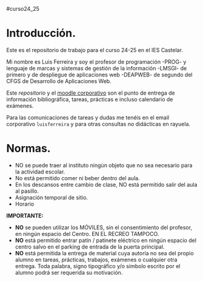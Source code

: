 #curso24_25

# Introducción.

Este es el repositorio de trabajo para el curso 24-25 en el IES Castelar.

Mi nombre es Luis Ferreira y soy el profesor de programación -PROG- y lenguaje de marcas y sistemas de gestión de la información -LMSGI- de primero y de despliegue de aplicaciones web -DEAPWEB- de segundo del CFGS de Desarrollo de Aplicaciones Web.

Este _repositorio_ y el [moodle corporativo](https://moodle.educarex.es/iescastelarfp/login/index.php) son el punto de entrega de información bibliográfica, tareas, prácticas e incluso calendario de exámenes.

Para las comunicaciones de tareas y dudas me tenéis en el email corporativo `luisferreira` y para otras consultas no didácticas en rayuela.

# Normas.

-   NO se puede traer al instituto ningún objeto que no sea necesario
    para la actividad escolar.
-   No está permitido comer ni beber dentro del aula.
-   En los descansos entre cambio de clase, NO está permitido salir del aula al pasillo.
-   Asignación temporal de sitio.
-   Horario


**IMPORTANTE:**

-   **NO** se pueden utilizar los MÓVILES, sin el consentimiento del profesor, en ningún espacio del Centro. EN EL RECREO TAMPOCO.
-   **NO** está permitido entrar patín / patinete eléctrico en ningún espacio del centro salvo en el parking de entrada de la puerta principal.
-   **NO** está permitida la entrega de material cuya autoría no sea del propio alumno en tareas, prácticas, trabajos, exámenes o cualquier otra entrega. Toda palabra, signo tipográfico y/o símbolo escrito por el alumno podrá ser requerida su motivación.
